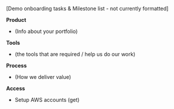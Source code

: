 
[Demo onboarding tasks & Milestone list - not currently formatted]

**Product**
 - (Info about your portfolio)

**Tools**
 - (the tools that are required / help us do our work)

**Process**
 - (How we deliver value)

**Access**
 -  Setup AWS accounts (get)


